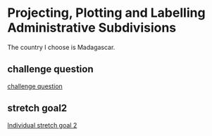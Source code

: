 # Projecting, Plotting and Labelling Administrative Subdivisions
The country I choose is Madagascar.
## challenge question
[challenge question](madagascar.md)
## stretch goal2
[Individual stretch goal 2](stretch2.md)
